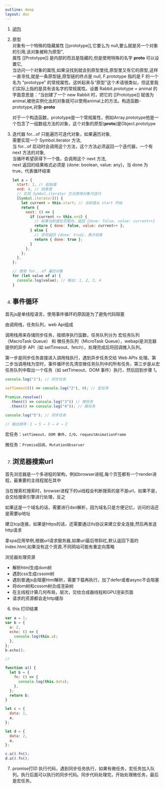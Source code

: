 ```yaml
---
outline: deep
layout: doc
---
```


1. [闭包](closure)
2. 原型  
   对象有一个特殊的隐藏属性 [[prototype]],它要么为 null,要么就是另一个对象的引用,该对象被称为原型",  
   属性 [[Prototype]] 是内部的而且是隐藏的,但是使用特殊的名字 **proto** 可以设置它,  
   当访问一个对象的属性,如果没找到就会到原型里找,原型里又有它的原型,这样一直寻找,就是一条原型链,原型链的终点是 null,
   F.prototype 指的是 F 的一个名为 "prototype" 的常规属性。这听起来与“原型”这个术语很类似，但这里我们实际上指的是具有该名字的常规属性。设置 Rabbit.prototype = animal 的字面意思是：“当创建了一个 new Rabbit 时，把它的 [[Prototype]] 赋值为 animal,被他实例化出的对象就可以使用animal上的方法。构造函数-prototype,对象-__proto__

   对于一个构造函数，prototype是一个常规属性，例如Array.prototype他是一个包含了一组数组方法的对象，这个对象的原型(__proto__)是Object.prototype
3. 迭代器
   for...of 只能遍历可迭代对象，如果遍历对象,  
   需要实现一个 Symbol.iterator 方法,  
   当 for...of 启动时会调用这个方法，这个方法必须返回一个迭代器，一个有 next 方法的对象,  
   当循环希望获得下一个值，会调用这个 next 方法,  
   next 返回的结果格式必须是 {done: boolean, value: any}，当 done 为 true，代表循环结束

   ```js
   let a = {
     start: 1, // 起始值
     end: 4, // 结束值
     // 实现 Symbol.iterator 方法使得对象可迭代
     [Symbol.iterator]() {
       let current = this.start; // 当前值从 start 开始
       return {
         next: () => {
           if (current <= this.end) {
             // 如果当前值在范围内，返回 {done: false, value: current++}
             return { done: false, value: current++ };
           } else {
             // 否则返回 {done: true}，表示结束
             return { done: true };
           }
         },
       };
     },
   };

   // 使用 for...of 遍历对象
   for (let value of a) {
     console.log(value); // 输出: 1, 2, 3, 4
   }
   ```
4. ## 事件循环
首先js是单线程语言，使用事件循环的原因是为了避免代码阻塞

由调用栈，任务队列，web Api组成

调用栈用来存储同步任务，按顺序执行函数，任务队列分为 宏任务队列（MacroTask Queue） 和 微任务队列（MicroTask Queue），webapi是浏览器提供的异步 API（如 setTimeout、fetch），处理完成后将回调推入队列。

第一步是同步任务直接进入调用栈执行，遇到异步任务交给 Web APIs 处理。第二步当调用栈为空时，事件循环优先清空微任务队列中的所有任务，第三步是从宏任务队列中取出一个任务（如 setTimeout、DOM 事件）执行，然后回到步骤 1。
```js
console.log("1"); // 同步任务

setTimeout(() => console.log("2"), 0); // 宏任务

Promise.resolve()
  .then(() => console.log("3")) // 微任务
  .then(() => console.log("4")); // 微任务

console.log("5"); // 同步任务

// 输出顺序：1 → 5 → 3 → 4 → 2
```
宏任务：`setTimeout`、`DOM 事件`、`I/O`、`requestAnimationFrame`

微任务：`Promise回调`、`MutationObserver`

7. ## 浏览器搜索url
首先浏览器是一个多进程的架构，例如browser进程,每个页签都有一个render进程，最重要的主线程就在其中

当在搜索栏搜索时，browser进程下的ui线程会判断搜索的是不是url，如果不是，会交给搜索引擎进行处理，反之

如果这是一个域名的话，需要进行dsn解析，因为域名只是方便记忆，访问的话还是需要ip地址

建立tcp连接，如果是https的话，还需要通过tls协议来建立安全连接,然后再发送http请求

拿spa应用举例,根据url请求服务器,如果url最后带斜杠,默认返回下面的index.html,如果没有这个资源,不同网站可能有重定向策略


浏览器处理资源
* 解析html生成dom树
* 遇到css生成cssom树
* 遇到普通js会阻塞html解析，需要下载再执行，加了defer或者async不会阻塞
* 将dom树和cssom树合成渲染树
* 在主线程计算几何布局，层次，交给合成器线程和GPU渲染页面
* 请求的资源都会走http缓存

6. this 打印结果

```js
var a = 1;
var b = {
  a: 2,
  echo: () => {
    console.log(this.a);
  },
};
b.echo();

//

function a() {
  let b = {
    fn: () => {
      console.log(this.data);
    },
  };
  return b;
}

let c = {
  data: 1,
  a,
};

let d = {
  data: 2,
  a,
};

c.a().fn();
d.a().fn();
```
7. promise打印
执行代码，遇到同步任务执行，如果有微任务，宏任务加入队列。执行后面可以执行的同步代码。同步代码处理完，开始处理微任务，最后是宏任务。